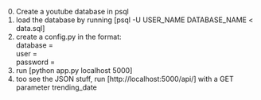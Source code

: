 0. Create a youtube database in psql
1. load the database by running [psql -U USER_NAME DATABASE_NAME < data.sql]
2. create a config.py in the format: <br/>
	database = <br/>
	user = <br/>
	password = <br/>
3. run [python app.py localhost 5000]
4. too see the JSON stuff, run [http://localhost:5000/api/] with a GET parameter trending_date
